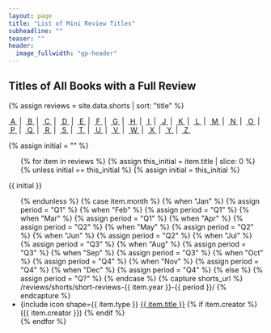 ```yaml
---
layout: page
title: "List of Mini Review Titles"
subheadline: ""
teaser: ""
header:
  image_fullwidth: "gp-header"
---
```


## Titles of All Books with a Full Review
{% assign reviews = site.data.shorts | sort: "title" %}
<p>
    <a href="#toA">&nbsp;A&nbsp;</a>&nbsp;|&nbsp;
    <a href="#toB">&nbsp;B&nbsp;</a>&nbsp;|&nbsp;
    <a href="#toC">&nbsp;C&nbsp;</a>&nbsp;|&nbsp;
    <a href="#toD">&nbsp;D&nbsp;</a>&nbsp;|&nbsp;
    <a href="#toE">&nbsp;E&nbsp;</a>&nbsp;|&nbsp;
    <a href="#toF">&nbsp;F&nbsp;</a>&nbsp;|&nbsp;
    <a href="#toG">&nbsp;G&nbsp;</a>&nbsp;|&nbsp;
    <a href="#toH">&nbsp;H&nbsp;</a>&nbsp;|&nbsp;
    <a href="#toI">&nbsp;I&nbsp;</a>&nbsp;|&nbsp;
    <a href="#toJ">&nbsp;J&nbsp;</a>&nbsp;|&nbsp;
    <a href="#toK">&nbsp;K&nbsp;</a>&nbsp;|&nbsp;
    <a href="#toL">&nbsp;L&nbsp;</a>&nbsp;|&nbsp;
    <a href="#toM">&nbsp;M&nbsp;</a>&nbsp;|&nbsp;
    <a href="#toN">&nbsp;N&nbsp;</a>&nbsp;|&nbsp;
    <a href="#toO">&nbsp;O&nbsp;</a>&nbsp;|&nbsp;
    <a href="#toP">&nbsp;P&nbsp;</a>&nbsp;|&nbsp;
    <a href="#toQ">&nbsp;Q&nbsp;</a>&nbsp;|&nbsp;
    <a href="#toR">&nbsp;R&nbsp;</a>&nbsp;|&nbsp;
    <a href="#toS">&nbsp;S&nbsp;</a>&nbsp;|&nbsp;
    <a href="#toT">&nbsp;T&nbsp;</a>&nbsp;|&nbsp;
    <a href="#toU">&nbsp;U&nbsp;</a>&nbsp;|&nbsp;
    <a href="#toV">&nbsp;V&nbsp;</a>&nbsp;|&nbsp;
    <a href="#toW">&nbsp;W&nbsp;</a>&nbsp;|&nbsp;
    <a href="#toX">&nbsp;X&nbsp;</a>&nbsp;|&nbsp;
    <a href="#toY">&nbsp;Y&nbsp;</a>&nbsp;|&nbsp;
    <a href="#toZ">&nbsp;Z&nbsp;</a>
</p>
{% assign initial = "" %}
<ul>
{% for item in reviews %}
{% assign this_initial = item.title | slice: 0 %}
{% unless initial == this_initial %}
{% assign initial = this_initial %}
</ul>
<p id="to{{ initial }}">{{ initial }}</p>
<ul>
{% endunless %}
{% case item.month %}
{% when "Jan" %}
{% assign period = "Q1" %}
{% when "Feb" %}
{% assign period = "Q1" %}
{% when "Mar" %}
{% assign period = "Q1" %}
{% when "Apr" %}
{% assign period = "Q2" %}
{% when "May" %}
{% assign period = "Q2" %}
{% when "Jun" %}
{% assign period = "Q2" %}
{% when "Jul" %}
{% assign period = "Q3" %}
{% when "Aug" %}
{% assign period = "Q3" %}
{% when "Sep" %}
{% assign period = "Q3" %}
{% when "Oct" %}
{% assign period = "Q4" %}
{% when "Nov" %}
{% assign period = "Q4" %}
{% when "Dec" %}
{% assign period = "Q4" %}
{% else %}
{% assign period = "Q?" %}
{% endcase %}
{% capture shorts_url %}
/reviews/shorts/short-reviews-{{ item.year }}-{{ period }}/
{% endcapture %}
    <li>{include icon shape={{ item.type }} <a href="{{ site.url }}{{ site.baseurl }}{{ shorts_url }}">{{ item.title }}</a>
{% if item.creator %}
({{ item.creator }})
{% endif %}
</li>
{% endfor %}
</ul>
